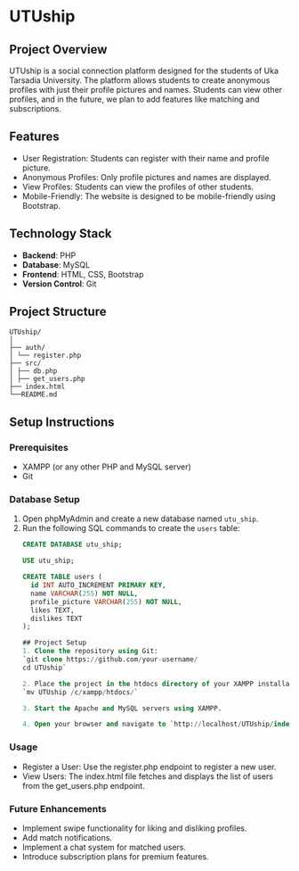 # UTUship

## Project Overview
UTUship is a social connection platform designed for the students of Uka Tarsadia University. The platform allows students to create anonymous profiles with just their profile pictures and names. Students can view other profiles, and in the future, we plan to add features like matching and subscriptions.

## Features
- User Registration: Students can register with their name and profile picture.
- Anonymous Profiles: Only profile pictures and names are displayed.
- View Profiles: Students can view the profiles of other students.
- Mobile-Friendly: The website is designed to be mobile-friendly using Bootstrap.

## Technology Stack
- **Backend**: PHP
- **Database**: MySQL
- **Frontend**: HTML, CSS, Bootstrap
- **Version Control**: Git

## Project Structure
```
UTUship/ 
│ 
├── auth/ 
│ └── register.php 
├── src/ 
│ ├── db.php
│ ├── get_users.php 
├── index.html 
└──README.md
```

## Setup Instructions

### Prerequisites
- XAMPP (or any other PHP and MySQL server)
- Git

### Database Setup
1. Open phpMyAdmin and create a new database named `utu_ship`.
2. Run the following SQL commands to create the `users` table:
   ```sql
   CREATE DATABASE utu_ship;

   USE utu_ship;

   CREATE TABLE users (
     id INT AUTO_INCREMENT PRIMARY KEY,
     name VARCHAR(255) NOT NULL,
     profile_picture VARCHAR(255) NOT NULL,
     likes TEXT,
     dislikes TEXT
   );

   ## Project Setup
   1. Clone the repository using Git: 
   `git clone https://github.com/your-username/
   cd UTUship`

   2. Place the project in the htdocs directory of your XAMPP installation:
   `mv UTUship /c/xampp/htdocs/`

   3. Start the Apache and MySQL servers using XAMPP.

   4. Open your browser and navigate to `http://localhost/UTUship/index.html`.

 ### Usage
 - Register a User: Use the register.php endpoint to register a new user.
 - View Users: The index.html file fetches and displays the list of users from the get_users.php endpoint.

 ### Future Enhancements
- Implement swipe functionality for liking and disliking profiles.
- Add match notifications.
- Implement a chat system for matched users.
- Introduce subscription plans for premium features.